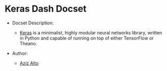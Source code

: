 Keras Dash Docset
==================

- Docset Description:
    - [Keras](https://github.com/fchollet/keras) is a minimalist, highly modular neural networks library, written in Python and capable of running on top of either TensorFlow or Theano.

- Author:
    - [Aziz Alto](https://github.com/iamaziz)


